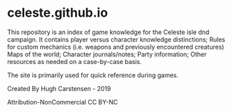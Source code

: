 # celeste.github.io

This repository is an index of game knowledge for the Celeste isle dnd campaign.
It contains player versus character knowledge distinctions;
Rules for custom mechanics (i.e. weapons and previously encountered creatures)
Maps of the world;
Character journals/notes;
Party information;
Other resources as needed on a case-by-case basis.

The site is primarily used for quick reference during games.

Created By Hugh Carstensen - 2019

Attribution-NonCommercial
CC BY-NC
